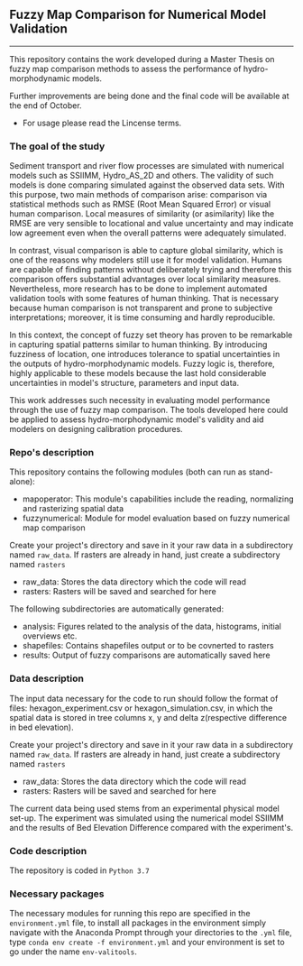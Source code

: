 ## Fuzzy Map Comparison for Numerical Model Validation 
---
This repository contains the work developed during a Master Thesis on fuzzy map comparison methods to assess the performance of hydro-morphodynamic models.

Further improvements are being done and the final code will be available
at the end of October. 

- For usage please read the Lincense terms.

### The goal of the study

Sediment transport and river flow processes are simulated with numerical models such as SSIIMM, 
Hydro_AS_2D and others. The validity of such models is done comparing simulated against the observed data sets. 
With this purpose, two main methods of comparison arise: comparison via statistical methods such as RMSE 
(Root Mean Squared Error) or visual human comparison. Local measures of similarity (or asimilarity) like the RMSE are very 
sensible to locational and value uncertainty and may indicate low agreement even when the overall patterns were adequately 
simulated. 

In contrast, visual comparison is able to capture global similarity, which is one of the reasons why modelers still
use it for model validation. Humans are capable of finding patterns without deliberately trying and therefore this comparison offers 
substantial advantages over local similarity measures. Nevertheless, more research has to be done to implement automated validation tools 
with some features of human thinking. That is necessary because human comparison is not transparent and prone to subjective interpretations; 
moreover, it is time consuming and hardly reproducible.

In this context, the concept of fuzzy set theory has proven to be remarkable in capturing spatial patterns similar to human thinking.
By introducing fuzziness of location, one introduces tolerance to spatial uncertainties in the outputs of hydro-morphodynamic models. 
Fuzzy logic is, therefore, highly applicable to these models because the last hold considerable uncertainties in model's structure, 
parameters and input data.

This work addresses such necessity in evaluating model performance through the use of fuzzy map comparison. The tools developed here
could be applied to assess hydro-morphodynamic model's validity and aid modelers on designing calibration procedures.


### Repo's description

This repository contains the following modules (both can run as stand-alone):
- mapoperator: This module's capabilities include the reading, normalizing and rasterizing spatial data
- fuzzynumerical: Module for model evaluation based on fuzzy numerical map comparison

Create your project's directory and save in it your raw data in a subdirectory named ``raw_data``.
If rasters are already in hand, just create a subdirectory named ``rasters`` 
- raw_data: Stores the data directory which the code will read
- rasters: Rasters will be saved and searched for here

The following subdirectories are automatically generated:
- analysis: Figures related to the analysis of the data, histograms, initial overviews etc.
- shapefiles: Contains shapefiles output or to be covnerted to rasters
- results: Output of fuzzy comparisons are automatically saved here


### Data description

The input data necessary for the code to run should follow the format of files:
hexagon_experiment.csv or hexagon_simulation.csv, in which the spatial data is stored 
in tree columns x, y and delta z(respective difference in bed elevation).

Create your project's directory and save in it your raw data in a subdirectory named ``raw_data``.
If rasters are already in hand, just create a subdirectory named ``rasters`` 
- raw_data: Stores the data directory which the code will read
- rasters: Rasters will be saved and searched for here

The current data being used stems from an experimental physical model set-up. The experiment was simulated using the
numerical model SSIIMM and the results of Bed Elevation Difference compared with the experiment's.

### Code description

The repository is coded in  ``Python 3.7`` 

### Necessary packages

The necessary modules for running this repo are specified in the ``environment.yml`` file, to install all packages in the environment simply navigate with the Anaconda Prompt through your directories to the ``.yml`` file, type ``conda env create -f environment.yml`` and your environment is set to go under the name ``env-valitools``.


